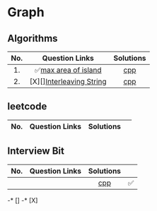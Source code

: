 # Graph

## Algorithms

|  No.  |                                                              Question Links                                                               |                  Solutions                  |
| :---: | :---------------------------------------------------------------------------------------------------------------------------------------: | :-----------------------------------------: |
|  1.   |   ✅[max area of island](https://leetcode.com/explore/challenge/card/june-leetcoding-challenge-2021/603/week-1-june-1st-june-7th/3764/)    | [cpp](./01.%20Max%20Area%20of%20Island.cpp) |
|  2.   | [X][][Interleaving String](https://leetcode.com/explore/challenge/card/june-leetcoding-challenge-2021/603/week-1-june-1st-june-7th/3765/) |  [cpp](./02.%20Interleaving%20String.cpp)   |

## leetcode
|  No.  | Question Links | Solutions |       |
| :---: | :------------: | :-------: | :---: |

## Interview Bit
|  No.  | Question Links | Solutions |                    |
| :---: | :------------: | :-------: | :----------------: |
|       |      []()      |  [cpp]()  | :white_check_mark: |

-* []
-* [X]